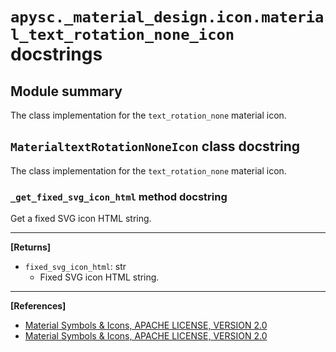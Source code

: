# `apysc._material_design.icon.material_text_rotation_none_icon` docstrings

## Module summary

The class implementation for the `text_rotation_none` material icon.

## `MaterialtextRotationNoneIcon` class docstring

The class implementation for the `text_rotation_none` material icon.

### `_get_fixed_svg_icon_html` method docstring

Get a fixed SVG icon HTML string.<hr>

**[Returns]**

- `fixed_svg_icon_html`: str
  - Fixed SVG icon HTML string.

<hr>

**[References]**

- [Material Symbols & Icons, APACHE LICENSE, VERSION 2.0](https://fonts.google.com/icons?icon.size=24&icon.color=%23e8eaed)
- [Material Symbols & Icons, APACHE LICENSE, VERSION 2.0](https://www.apache.org/licenses/LICENSE-2.0.html)